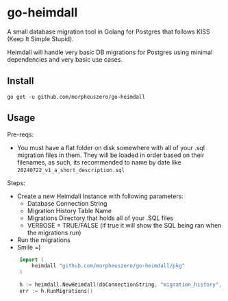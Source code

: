 # go-heimdall

A small database migration tool in Golang for Postgres that follows KISS (Keep It Simple Stupid).

Heimdall will handle very basic DB migrations for Postgres using minimal dependencies and very basic use cases.

## Install

```shell
go get -u github.com/morpheuszero/go-heimdall
```

## Usage

Pre-reqs:

- You must have a flat folder on disk somewhere with all of your .sql migration files in them. They will be loaded in order based on their filenames, as such, its recommended to name by date like `20240722_v1_a_short_description.sql`

Steps:

- Create a new Heimdall Instance with following parameters:
  - Database Connection String
  - Migration History Table Name
  - Migrations Directory that holds all of your .SQL files
  - VERBOSE = TRUE/FALSE (if true it will show the SQL being ran when the migrations run)
- Run the migrations
- Smile =)

```go
	import (
        heimdall "github.com/morpheuszero/go-heimdall/pkg"
    )

	h := heimdall.NewHeimdall(dbConnectionString, "migration_history", "./migrations", true)
	err := h.RunMigrations()
```
